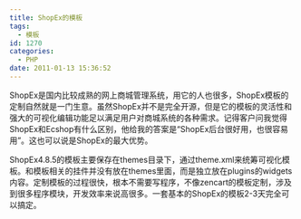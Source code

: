 ```yaml
---
title: ShopEx的模板
tags:
  - 模板
id: 1270
categories:
  - PHP
date: 2011-01-13 15:36:52
---
```


ShopEx是国内比较成熟的网上商城管理系统，用它的人也很多，ShopEx模板的定制自然就是一门生意。虽然ShopEx并不是完全开源，但是它的模板的灵活性和强大的可视化编辑功能足以满足用户对商城系统的各种需求。记得客户问我觉得ShopEx和Ecshop有什么区别，他给我的答案是“ShopEx后台很好用，也很容易用”。这也可以说是ShopEx的最大优势。

ShopEx4.8.5的模板主要保存在themes目录下，通过theme.xml来统筹可视化模板。和模板相关的挂件并没有放在themes里面，而是独立放在plugins的widgets内容。定制模板的过程很快，根本不需要写程序，不像zencart的模板定制，涉及到很多程序模块，开发效率来说高很多。一套基本的ShopEx的模板2-3天完全可以搞定。